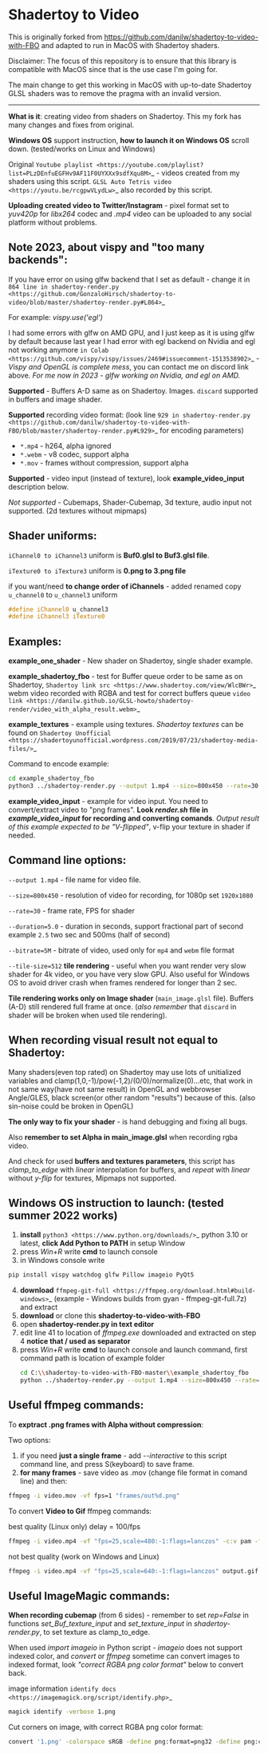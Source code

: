 # Shadertoy to Video

This is originally forked from https://github.com/danilw/shadertoy-to-video-with-FBO and adapted to run in MacOS with Shadertoy shaders.

Disclaimer: The focus of this repository is to ensure that this library is compatible with MacOS since that is the use case I'm going for.

The main change to get this working in MacOS with up-to-date Shadertoy GLSL shaders was to remove the pragma with an invalid version.

---

**What is it**: creating video from shaders on Shadertoy. This my fork has many changes and fixes from original.

**Windows OS** support instruction, **how to launch it on Windows OS** scroll down. (tested/works on Linux and Windows)

Original `Youtube playlist <https://youtube.com/playlist?list=PLzDEnfuEGFHv9AF11F0UYXXx9sdfXqu8M>`_ - videos created from my shaders using this script. `GLSL Auto Tetris video <https://youtu.be/rcgpwVLydLw>`_ also recorded by this script.

**Uploading created video to Twitter/Instagram** - pixel format set to _yuv420p_ for _libx264_ codec and _.mp4_ video can be uploaded to any social platform without problems.

## Note 2023, about vispy and "too many backends":

If you have error on using glfw backend that I set as default - change it in `864 line in shadertoy-render.py <https://github.com/GonzaloHirsch/shadertoy-to-video/blob/master/shadertoy-render.py#L864>`\_

For example: _vispy.use('egl')_

I had some errors with glfw on AMD GPU, and I just keep as it is using glfw by default because last year I had error with egl backend on Nvidia and egl not working anymore `in Colab <https://github.com/vispy/vispy/issues/2469#issuecomment-1513538902>`\_ - _Vispy and OpenGL is complete mess_, you can contact me on discord link above. _For me now in 2023 - glfw working on Nvidia, and egl on AMD._

**Supported** - Buffers A-D same as on Shadertoy. Images. `discard` supported in buffers and image shader.

**Supported** recording video format: (look line `929 in shadertoy-render.py <https://github.com/danilw/shadertoy-to-video-with-FBO/blob/master/shadertoy-render.py#L929>`\_ for encoding parameters)

- `*.mp4` - h264, alpha ignored
- `*.webm` - v8 codec, support alpha
- `*.mov` - frames without compression, support alpha

**Supported** - video input (instead of texture), look **example_video_input** description below.

_Not supported_ - Cubemaps, Shader-Cubemap, 3d texture, audio input not supported. (2d textures without mipmaps)

## Shader uniforms:

`iChannel0 to iChannel3` uniform is **Buf0.glsl to Buf3.glsl file**.

`iTexture0 to iTexture3` uniform is **0.png to 3.png file**

if you want/need **to change order of iChannels** - added renamed copy `u_channel0` to `u_channel3` uniform

```c
#define iChannel0 u_channel3
#define iChannel3 iTexture0
```

## Examples:

**example_one_shader** - New shader on Shadertoy, single shader example.

**example_shadertoy_fbo** - test for Buffer queue order to be same as on Shadertoy, `Shadertoy link src <https://www.shadertoy.com/view/WlcBWr>`_ webm video recorded with RGBA and test for correct buffers queue `video link <https://danilw.github.io/GLSL-howto/shadertoy-render/video_with_alpha_result.webm>`_

**example_textures** - example using textures. _Shadertoy textures_ can be found on `Shadertoy Unofficial <https://shadertoyunofficial.wordpress.com/2019/07/23/shadertoy-media-files/>`\_

Command to encode example:

```bash
cd example_shadertoy_fbo
python3 ../shadertoy-render.py --output 1.mp4 --size=800x450 --rate=30 --duration=5.0 --bitrate=5M main_image.glsl
```

**example_video_input** - example for video input. You need to convert/extract video to "png frames". **Look _render.sh_ file in _example_video_input_ for recording and converting comands**. _Output result of this example expected to be "V-flipped"_, v-flip your texture in shader if needed.

## Command line options:

`--output 1.mp4` - file name for video file.

`--size=800x450` - resolution of video for recording, for 1080p set `1920x1080`

`--rate=30` - frame rate, FPS for shader

`--duration=5.0` - duration in seconds, support fractional part of second example `2.5` two sec and 500ms (half of second)

`--bitrate=5M` - bitrate of video, used only for `mp4` and `webm` file format

`--tile-size=512` **tile rendering** - useful when you want render very slow shader for 4k video, or you have very slow GPU. Also useful for Windows OS to avoid driver crash when frames rendered for longer than 2 sec.

**Tile rendering works only on Image shader** (`main_image.glsl` file). Buffers (A-D) still rendered full frame at once. (_also remember_ that `discard` in shader will be broken when used tile rendering).

## When recording visual result not equal to Shadertoy:

Many shaders(even top rated) on Shadertoy may use lots of unitialized variables and clamp(1,0,-1)/pow(-1,2)/(0/0)/normalize(0)...etc, that work in not same way(have not same result) in OpenGL and webbrowser Angle/GLES, black screen(or other random "results") because of this. (also sin-noise could be broken in OpenGL)

**The only way to fix your shader** - is hand debugging and fixing all bugs.

Also **remember to set Alpha in main_image.glsl** when recording rgba video.

And check for used **buffers and textures parameters**, this script has _clamp_to_edge_ with _linear_ interpolation for buffers, and _repeat_ with _linear_ without _y-flip_ for textures, Mipmaps not supported.

## Windows OS instruction to launch: (tested summer 2022 works)

1. **install** `python3 <https://www.python.org/downloads/>`\_ python 3.10 or latest, **click Add Python to PATH** in setup Window
2. press _Win+R_ write **cmd** to launch console
3. in Windows console write

```bash
pip install vispy watchdog glfw Pillow imageio PyQt5
```

4. **download** `ffmpeg-git-full <https://ffmpeg.org/download.html#build-windows>`\_ (example - Windows builds from gyan - ffmpeg-git-full.7z) and extract
5. **download** or clone this **shadertoy-to-video-with-FBO**
6. open **shadertoy-render.py in text editor**
7. edit line 41 to location of _ffmpeg.exe_ downloaded and extracted on step 4 **notice that / used as separator**
8. press _Win+R_ write **cmd** to launch console and launch command, first command path is location of example folder
   ```bash
   cd C:\\shadertoy-to-video-with-FBO-master\\example_shadertoy_fbo
   python ../shadertoy-render.py --output 1.mp4 --size=800x450 --rate=30 --duration=5.0 --bitrate=5M main_image.glsl
   ```

## Useful ffmpeg commands:

To **exptract .png frames with Alpha without compression**:

Two options:

1. if you need **just a single frame** - add _--interactive_ to this script command line, and press S(keyboard) to save frame.
2. **for many frames** - save video as .mov (change file format in comand line) and then:

```bash
ffmpeg -i video.mov -vf fps=1 "frames/out%d.png"
```

To convert **Video to Gif** ffmpeg commands:

best quality (Linux only) delay = 100/fps

```bash
ffmpeg -i video.mp4 -vf "fps=25,scale=480:-1:flags=lanczos" -c:v pam -f image2pipe - | convert -delay 4 - -loop 0 -layers optimize output.gif
```

not best quality (work on Windows and Linux)

```bash
ffmpeg -i video.mp4 -vf "fps=25,scale=640:-1:flags=lanczos" output.gif
```

## Useful ImageMagic commands:

**When recording cubemap** (from 6 sides) - remember to set _rep=False_ in functions _set_Buf_texture_input_ and _set_texture_input_ in _shadertoy-render.py_, to set texture as clamp_to_edge.

When used _import imageio_ in Python script - _imageio_ does not support indexed color, and _convert_ or _ffmpeg_ sometime can convert images to indexed format, look _"correct RGBA png color format"_ below to convert back.

image information `identify docs <https://imagemagick.org/script/identify.php>`\_

```bash
magick identify -verbose 1.png
```

Cut corners on image, with correct RGBA png color format:

```bash
convert '1.png' -colorspace sRGB -define png:format=png32 -define png:color-type=6 -gravity center -background transparent -extent 2048x2048 '1.png'
```
